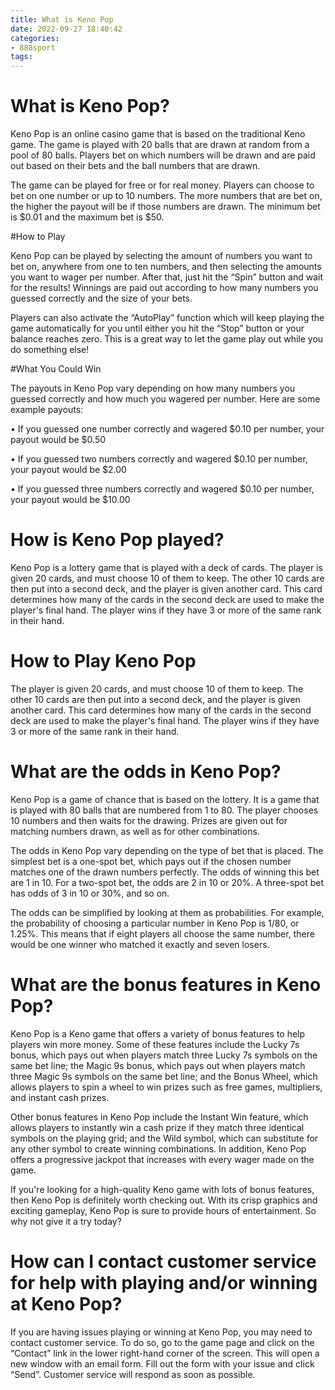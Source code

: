 ```yaml
---
title: What is Keno Pop
date: 2022-09-27 18:40:42
categories:
- 888sport
tags:
---
```



#  What is Keno Pop?

Keno Pop is an online casino game that is based on the traditional Keno game. The game is played with 20 balls that are drawn at random from a pool of 80 balls. Players bet on which numbers will be drawn and are paid out based on their bets and the ball numbers that are drawn.

The game can be played for free or for real money. Players can choose to bet on one number or up to 10 numbers. The more numbers that are bet on, the higher the payout will be if those numbers are drawn. The minimum bet is $0.01 and the maximum bet is $50.

#How to Play

Keno Pop can be played by selecting the amount of numbers you want to bet on, anywhere from one to ten numbers, and then selecting the amounts you want to wager per number. After that, just hit the “Spin” button and wait for the results! Winnings are paid out according to how many numbers you guessed correctly and the size of your bets.

Players can also activate the “AutoPlay” function which will keep playing the game automatically for you until either you hit the “Stop” button or your balance reaches zero. This is a great way to let the game play out while you do something else!

#What You Could Win

The payouts in Keno Pop vary depending on how many numbers you guessed correctly and how much you wagered per number. Here are some example payouts:

• If you guessed one number correctly and wagered $0.10 per number, your payout would be $0.50

• If you guessed two numbers correctly and wagered $0.10 per number, your payout would be $2.00

• If you guessed three numbers correctly and wagered $0.10 per number, your payout would be $10.00

#  How is Keno Pop played?

Keno Pop is a lottery game that is played with a deck of cards. The player is given 20 cards, and must choose 10 of them to keep. The other 10 cards are then put into a second deck, and the player is given another card. This card determines how many of the cards in the second deck are used to make the player's final hand. The player wins if they have 3 or more of the same rank in their hand.

# How to Play Keno Pop

The player is given 20 cards, and must choose 10 of them to keep. The other 10 cards are then put into a second deck, and the player is given another card. This card determines how many of the cards in the second deck are used to make the player's final hand. The player wins if they have 3 or more of the same rank in their hand.

#  What are the odds in Keno Pop?

Keno Pop is a game of chance that is based on the lottery. It is a game that is played with 80 balls that are numbered from 1 to 80. The player chooses 10 numbers and then waits for the drawing. Prizes are given out for matching numbers drawn, as well as for other combinations.

The odds in Keno Pop vary depending on the type of bet that is placed. The simplest bet is a one-spot bet, which pays out if the chosen number matches one of the drawn numbers perfectly. The odds of winning this bet are 1 in 10. For a two-spot bet, the odds are 2 in 10 or 20%. A three-spot bet has odds of 3 in 10 or 30%, and so on.

The odds can be simplified by looking at them as probabilities. For example, the probability of choosing a particular number in Keno Pop is 1/80, or 1.25%. This means that if eight players all choose the same number, there would be one winner who matched it exactly and seven losers.

#  What are the bonus features in Keno Pop?

Keno Pop is a Keno game that offers a variety of bonus features to help players win more money. Some of these features include the Lucky 7s bonus, which pays out when players match three Lucky 7s symbols on the same bet line; the Magic 9s bonus, which pays out when players match three Magic 9s symbols on the same bet line; and the Bonus Wheel, which allows players to spin a wheel to win prizes such as free games, multipliers, and instant cash prizes.

Other bonus features in Keno Pop include the Instant Win feature, which allows players to instantly win a cash prize if they match three identical symbols on the playing grid; and the Wild symbol, which can substitute for any other symbol to create winning combinations. In addition, Keno Pop offers a progressive jackpot that increases with every wager made on the game.

If you're looking for a high-quality Keno game with lots of bonus features, then Keno Pop is definitely worth checking out. With its crisp graphics and exciting gameplay, Keno Pop is sure to provide hours of entertainment. So why not give it a try today?

#  How can I contact customer service for help with playing and/or winning at Keno Pop?

If you are having issues playing or winning at Keno Pop, you may need to contact customer service. To do so, go to the game page and click on the “Contact” link in the lower right-hand corner of the screen. This will open a new window with an email form. Fill out the form with your issue and click “Send”. Customer service will respond as soon as possible.